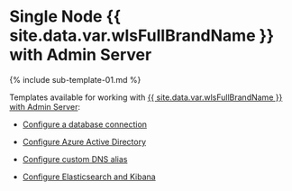 # Single Node {{ site.data.var.wlsFullBrandName }} with Admin Server

{% include sub-template-01.md %}

Templates available for working with [{{ site.data.var.wlsFullBrandName }} with Admin Server](https://portal.azure.com/#create/oracle.20191009-arm-oraclelinux-wls-admin20191009-arm-oraclelinux-wls-admin):

* [Configure a database connection](dbTemplate.md)

* [Configure Azure Active Directory](aadNestedTemplate.md)

* [Configure custom DNS alias](customDNSTemplate.md)

* [Configure Elasticsearch and Kibana](elkNestedTemplate.md)
